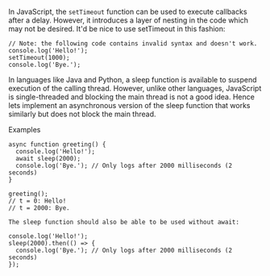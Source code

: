 In JavaScript, the `setTimeout` function can be used to execute callbacks after a delay. However, it introduces a layer of nesting in the code which may not be desired. It'd be nice to use setTimeout in this fashion:

```
// Note: the following code contains invalid syntax and doesn't work.
console.log('Hello!');
setTimeout(1000);
console.log('Bye.');
```

In languages like Java and Python, a sleep function is available to suspend execution of the calling thread. However, unlike other languages, JavaScript is single-threaded and blocking the main thread is not a good idea. Hence lets implement an asynchronous version of the sleep function that works similarly but does not block the main thread.

Examples
```
async function greeting() {
  console.log('Hello!');
  await sleep(2000);
  console.log('Bye.'); // Only logs after 2000 milliseconds (2 seconds)
}

greeting();
// t = 0: Hello!
// t = 2000: Bye.
```

```
The sleep function should also be able to be used without await:

console.log('Hello!');
sleep(2000).then(() => {
  console.log('Bye.'); // Only logs after 2000 milliseconds (2 seconds)
});

```